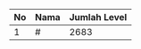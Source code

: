 | No | Nama            | Jumlah Level |
|----|-----------------|--------------|
| 1  | #    |    2683        |
